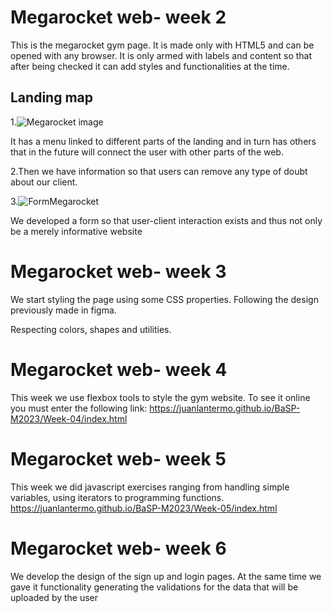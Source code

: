 # Megarocket web- week 2
This is the megarocket gym page. It is made only with HTML5 and can be opened with any browser. It is only armed with labels and content so that after being checked it can add styles and functionalities at the time.


## Landing map
1.![Megarocket image](https://user-images.githubusercontent.com/70290650/228390077-80103299-4735-43b6-9b72-292c28ecbc97.png)

It has a menu linked to different parts of the landing and in turn has others that in the future will connect the user with other parts of the web.

2.Then we have information so that users can remove any type of doubt about our client.

3.![FormMegarocket](https://user-images.githubusercontent.com/70290650/228390109-ce24f90b-0cf4-4235-9170-1085dd255979.png)

We developed a form so that user-client interaction exists and thus not only be a merely informative website

# Megarocket web- week 3
We start styling the page using some CSS properties.
Following the design previously made in figma.

Respecting colors, shapes and utilities.

# Megarocket web- week 4
This week we use flexbox tools to style the gym website.
To see it online you must enter the following link:
https://juanlantermo.github.io/BaSP-M2023/Week-04/index.html

# Megarocket web- week 5
This week we did javascript exercises ranging from handling simple variables, using iterators to programming functions.
https://juanlantermo.github.io/BaSP-M2023/Week-05/index.html

# Megarocket web- week 6

We develop the design of the sign up and login pages.
At the same time we gave it functionality generating the validations for the data that will be uploaded by the user